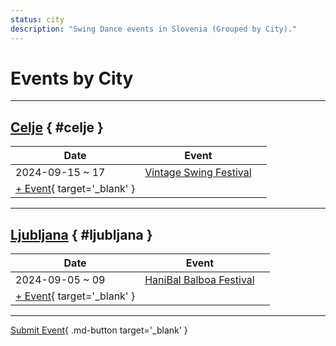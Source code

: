 ```yaml
---
status: city
description: "Swing Dance events in Slovenia (Grouped by City)."
---
```


# Events by City

---

## <a id=celje></a>[Celje](#celje) { #celje }

| Date | Event | |
| --- | --- | --- |
| 2024-09-15 ~ 17 | [Vintage Swing Festival](vintage-swing-festival-2024.md) |  |
| [+ Event](https://github.com/swingdance/events/issues/new?assignees=&labels=add+event&projects=&template=02-add_entity.yml&title=%5B2024%2Fsi%5D%20%3CName%3E&region=si&province=Celje&city=Celje&org_id=&date_starts=2024-&date_ends=2024-){ target='_blank' }

---

## <a id=ljubljana></a>[Ljubljana](#ljubljana) { #ljubljana }

| Date | Event | |
| --- | --- | --- |
| 2024-09-05 ~ 09 | [HaniBal Balboa Festival](haniBal-balboa-festival-2024.md) |  |
| [+ Event](https://github.com/swingdance/events/issues/new?assignees=&labels=add+event&projects=&template=02-add_entity.yml&title=%5B2024%2Fsi%5D%20%3CName%3E&region=si&province=Ljubljana&city=Ljubljana&org_id=&date_starts=2024-&date_ends=2024-){ target='_blank' }

---

[Submit Event](https://github.com/swingdance/events/issues/new?assignees=&labels=add+event&projects=&template=02-add_entity.yml&title=%5Bsi%5D%20%3CName%3E&region=si&province=&city=&org_id=2024){ .md-button target='_blank' }
